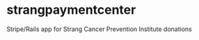 strangpaymentcenter
===================

Stripe/Rails app for Strang Cancer Prevention Institute donations
